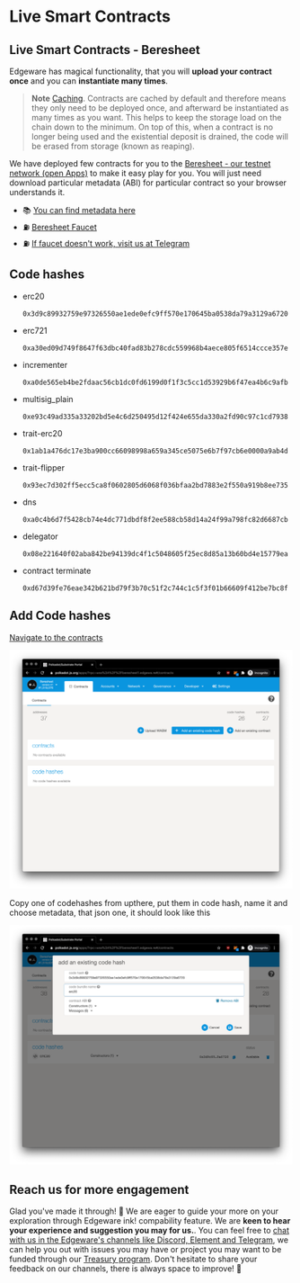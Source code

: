 # Live Smart Contracts

## Live Smart Contracts - Beresheet

Edgeware has magical functionality, that you will **upload your contract once** and you can **instantiate many times**.

> **Note** [Caching](https://wiki.polkadot.network/docs/en/build-build-with-polkadot#so-you-want-to-build-a-smart-contract). Contracts are cached by default and therefore means they only need to be deployed once, and afterward be instantiated as many times as you want. This helps to keep the storage load on the chain down to the minimum. On top of this, when a contract is no longer being used and the existential deposit is drained, the code will be erased from storage \(known as reaping\).

We have deployed few contracts for you to the [Beresheet - our testnet network \(open Apps\)](https://polkadot.js.org/apps/?rpc=wss%3A%2F%2Fberesheet1.edgewa.re#/contracts) to make it easy play for you. You will just need download particular metadata \(ABI\) for particular contract so your browser understands it.

* 📚 [You can find metadata here](https://contracts.edgewa.re/#/3/introduction)
* ⛽️ [Beresheet Faucet](https://beresheet-faucet.vercel.app/)
* ⛽️ [If faucet doesn't work, visit us at Telegram](https://t.me/edg_developers)

## Code hashes

* erc20 

  ```text
  0x3d9c89932759e97326550ae1ede0efc9ff570e170645ba0538da79a3129a6720
  ```

* erc721 

  ```text
  0xa30ed09d749f8647f63dbc40fad83b278cdc559968b4aece805f6514ccce357e
  ```

* incrementer 

  ```text
  0xa0de565eb4be2fdaac56cb1dc0fd6199d0f1f3c5cc1d53929b6f47ea4b6c9afb
  ```

* multisig\_plain 

  ```text
  0xe93c49ad335a33202bd5e4c6d250495d12f424e655da330a2fd90c97c1cd7938
  ```

* trait-erc20 

  ```text
  0x1ab1a476dc17e3ba900cc66098998a659a345ce5075e6b7f97cb6e0000a9ab4d
  ```

* trait-flipper 

  ```text
  0x93ec7d302ff5ecc5ca8f0602805d6068f036bfaa2bd7883e2f550a919b8ee735
  ```

* dns 

  ```text
  0xa0c4b6d7f5428cb74e4dc771dbdf8f2ee588cb58d14a24f99a798fc82d6687cb
  ```

* delegator 

  ```text
  0x08e221640f02aba842be94139dc4f1c5048605f25ec8d85a13b60bd4e15779ea
  ```

* contract terminate 

  ```text
  0xd67d39fe76eae342b621bd79f3b70c51f2c744c1c5f3f01b66609f412be7bc8f
  ```

## Add Code hashes

[Navigate to the contracts](https://polkadot.js.org/apps/?rpc=wss%3A%2F%2Fberesheet1.edgewa.re#/contracts)

![Add-Codehash](../../.gitbook/assets/live-add-codehash.png)

Copy one of codehashes from upthere, put them in code hash, name it and choose metadata, that json one, it should look like this

![Save-Codehash](../../.gitbook/assets/live-save-codehash.png)

## Reach us for more engagement

Glad you've made it through! 🥰 We are eager to guide your more on your exploration through Edgeware ink! compability feature. We are **keen to hear your experience and suggestion you may for us.**. You can feel free to [chat with us in the Edgeware's channels like Discord, Element and Telegram](https://linktr.ee/edg_developers), we can help you out with issues you may have or project you may want to be funded through our [Treasury program](https://docs.edgewa.re/edgeware-runtime/treasury). Don't hesitate to share your feedback on our channels, there is always space to improve! 🙌

